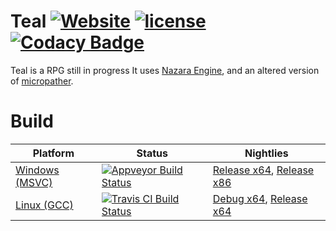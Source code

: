 # Teal [![Website](https://img.shields.io/website-Up-Down-brightgreen-red/http/shields.io.svg?style=plastic)](https://teal.shost.ca) [![license](https://img.shields.io/badge/license-MIT-blue.svg?style=plastic)](https://github.com/S6066/Teal/blob/master/LICENSE) [![Codacy Badge](https://api.codacy.com/project/badge/Grade/36b37f300ed84790ad6504794d974bf8)](https://www.codacy.com/app/samy6066/Teal?utm_source=github.com&amp;utm_medium=referral&amp;utm_content=S6066/Teal&amp;utm_campaign=Badge_Grade)

Teal is a RPG still in progress
It uses [Nazara Engine](https://github.com/DigitalPulseSoftware/NazaraEngine), and an altered version of [micropather](https://github.com/leethomason/MicroPather).

# Build
Platform       | Status          | Nightlies
-------------- | --------------- | ------------------
[Windows (MSVC)](https://ci.appveyor.com/project/S6066/teal) | [![Appveyor Build Status](https://ci.appveyor.com/api/projects/status/github/S6066/Teal?branch=master&svg=true)](https://ci.appveyor.com/project/S6066/teal) | [Release x64](https://ci.appveyor.com/api/projects/S6066/Teal/artifacts/build%2Fresult%2FTealDemo.7z?branch=master&job=Environment:+CONFIG=Release,+SUFFIXDLL=.dll,+SUFFIXLIB=.lib,+PLATFORM=x64,+PLATFORMNAME=x64), [Release x86](https://ci.appveyor.com/api/projects/S6066/Teal/artifacts/build%2Fresult%2FTealDemo.7z?branch=master&job=Environment:+CONFIG=Release,+SUFFIXDLL=.dll,+SUFFIXLIB=.lib,+PLATFORM=x86,+PLATFORMNAME=Win32)
[Linux (GCC)](https://travis-ci.org/S6066/Teal) | [![Travis CI Build Status](https://travis-ci.org/S6066/Teal.svg?branch=master)](https://travis-ci.org/S6066/Teal) | [Debug x64](https://github.com/S6066/Teal-binaries/tree/travis-debug-x64), [Release x64](https://github.com/S6066/Teal-binaries/tree/travis-release-x64)